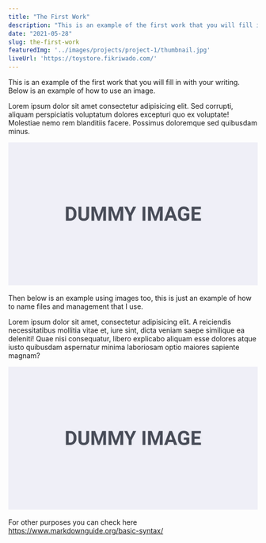 ```yaml
---
title: "The First Work"
description: "This is an example of the first work that you will fill in with your writing. Below is an example of how to use an image."
date: "2021-05-28"
slug: the-first-work
featuredImg: '../images/projects/project-1/thumbnail.jpg'
liveUrl: 'https://toystore.fikriwado.com/'
---
```


This is an example of the first work that you will fill in with your writing. Below is an example of how to use an image.

Lorem ipsum dolor sit amet consectetur adipisicing elit. Sed corrupti, aliquam perspiciatis voluptatum dolores excepturi quo ex voluptate! Molestiae nemo rem blanditiis facere. Possimus doloremque sed quibusdam minus.

![text alt](../images/projects/project-1/dummy-image.jpg "text hover")

Then below is an example using images too, this is just an example of how to name files and management that I use.

Lorem ipsum dolor sit amet, consectetur adipisicing elit. A reiciendis necessitatibus mollitia vitae et, iure sint, dicta veniam saepe similique ea deleniti! Quae nisi consequatur, libero explicabo aliquam esse dolores atque iusto quibusdam aspernatur minima laboriosam optio maiores sapiente magnam?

![text alt](../images/projects/project-1/dummy-image.jpg "text hover")

For other purposes you can check here https://www.markdownguide.org/basic-syntax/